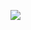 
[![](https://mermaid.ink/img/pako:eNp9ksFuwjAMhl8lyqlI8ALVLogxjcM6BGiHqRfTmGIpjSs3QRuMd1-gLWPqtF5aN3_-_4vjky7YoE51YaFpHglKgSp3Kj6L5fNrNlcPX5OJWmEtbIJneQkNFWCHkmkNgnbPG7S4Y0cFDzUZHLAEw7JwHsWhz10ruqYPU07tajTJNvPV03Q27394LkCSUV_WEJr7uokQBbEDqa5OydoLuVK1VSc732cP8W_hf8QrZamMgZ2tCxUKj35WwaMzeAekFEVPApmxCBK_8TH5C2PQof8p8IO2JEsoyd3OGMTekxhqG5HxAaZbSH5RBrB0hN6gB9JjHc9TAZk4GFeAXPs9VpjrNH4a3EGwPte5u0ghXtj60xU69RJwrIVDudfpDmwTq1Cb2IxusHoJGrpccjd5l9dY1-Dematu4_kbm7fTYA?type=png)](https://mermaid.live/edit#pako:eNp9ksFuwjAMhl8lyqlI8ALVLogxjcM6BGiHqRfTmGIpjSs3QRuMd1-gLWPqtF5aN3_-_4vjky7YoE51YaFpHglKgSp3Kj6L5fNrNlcPX5OJWmEtbIJneQkNFWCHkmkNgnbPG7S4Y0cFDzUZHLAEw7JwHsWhz10ruqYPU07tajTJNvPV03Q27394LkCSUV_WEJr7uokQBbEDqa5OydoLuVK1VSc732cP8W_hf8QrZamMgZ2tCxUKj35WwaMzeAekFEVPApmxCBK_8TH5C2PQof8p8IO2JEsoyd3OGMTekxhqG5HxAaZbSH5RBrB0hN6gB9JjHc9TAZk4GFeAXPs9VpjrNH4a3EGwPte5u0ghXtj60xU69RJwrIVDudfpDmwTq1Cb2IxusHoJGrpccjd5l9dY1-Dematu4_kbm7fTYA)
